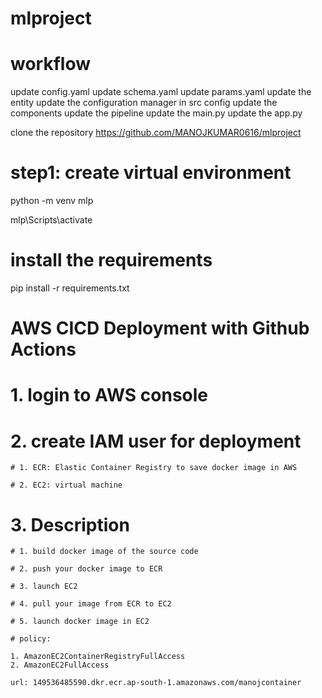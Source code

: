 # mlproject

# workflow

update config.yaml
update schema.yaml
update params.yaml
update the entity
update the configuration manager in src config
update the components
update the pipeline
update the main.py
update the app.py

clone the repository
https://github.com/MANOJKUMAR0616/mlproject

# step1: create virtual environment

python -m venv mlp

mlp\Scripts\activate

# install the requirements

pip install -r requirements.txt

# AWS CICD Deployment with Github Actions

# 1. login to AWS console

# 2. create IAM user for deployment

    # 1. ECR: Elastic Container Registry to save docker image in AWS

    # 2. EC2: virtual machine

# 3. Description
    # 1. build docker image of the source code

    # 2. push your docker image to ECR

    # 3. launch EC2

    # 4. pull your image from ECR to EC2

    # 5. launch docker image in EC2

    # policy:

    1. AmazonEC2ContainerRegistryFullAccess
    2. AmazonEC2FullAccess

    url: 149536485590.dkr.ecr.ap-south-1.amazonaws.com/manojcontainer



